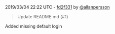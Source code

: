 2019/03/04 22:22 UTC - [fd2f331](https://github.com/hassio-addons/addon-grocy/commit/fd2f3310d72fdfc95202ee4582a5596df92b237e) by [@allanpersson](https://github.com/allanpersson)
> Update README.md (#1)

Added missing default login 

